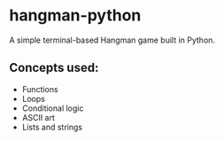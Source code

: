 # hangman-python

A simple terminal-based Hangman game built in Python.

## Concepts used:

- Functions
- Loops
- Conditional logic
- ASCII art
- Lists and strings
